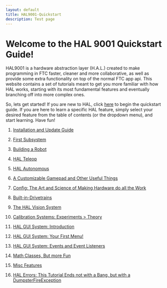 ```yaml
---
layout: default
title: HAL9001-Quickstart
description: Test page
---
```

# Welcome to the HAL 9001 Quickstart Guide!

HAL9001 is a hardware abstraction layer (H.A.L.) created to make programming in FTC faster, cleaner and more collaborative, as well as provide some extra functionality on top of the normal FTC app api. This website contains a set of tutorials meant to get you more familiar with how HAL works, starting with its most fundamental features and eventually branching off into more complex ones.

So, lets get started! If you are new to HAL, click [here](_dropdown/installation.md) to begin the quickstart guide. If you are here to learn a specific HAL feature, simply select your desired feature from the table of contents (or the dropdown menu), and start learning. Have fun!

1. [Installation and Update Guide](_dropdown/installation.md)

2. [First Subsystem](_dropdown/first-subsystem.md)

3. [Building a Robot](_dropdown/building-a-robot.md)

4. [HAL Teleop](_dropdown/hal-teleop.md)

5. [HAL Autonomous](_dropdown/hal-autonomous.md)

6. [A Customizable Gamepad and Other Useful Things](_dropdown/custom-gamepad.md)

7. [Config: The Art and Science of Making Hardware do all the Work](_dropdown/hal-config.md)

8. [Built-in-Drivetrains](_dropdown/built-in-drivetrains.md)

9. [The HAL Vision System](index.md)

10. [Calibration Systems: Experiments > Theory](index.md)

11. [HAL GUI System: Introduction](index.md)

12. [HAL GUI System: Your First Menu!](index.md)

13. [HAL GUI System: Events and Event Listeners](index.md)

14. [Math Classes, But more Fun](index.md)

15. [Misc Features](index.md)

16. [HAL Errors: This Tutorial Ends not with a Bang, but with a DumpsterFireException](index.md)
